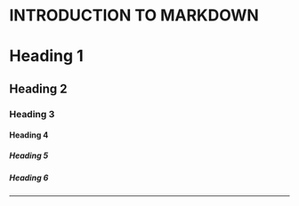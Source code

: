 # INTRODUCTION TO MARKDOWN

<!--HEADING-->
# Heading 1
## Heading 2
### Heading 3
#### Heading 4
##### Heading 5
##### Heading 6
---
